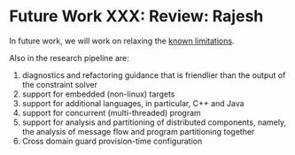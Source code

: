 # Future Work **XXX: Review: Rajesh**

In future work, we will work on relaxing the [known limitations](#limitations).

Also in the research pipeline are:
  
1. diagnostics and refactoring guidance that is friendlier than the output of
the constraint solver
2. support for embedded (non-linux) targets 
3. support for additional languages, in particular, C++ and Java 
4. support for concurrent (multi-threaded) program
5. support for analysis and partitioning of distributed components, namely, the analysis of message flow and program partitioning together
6. Cross domain guard provision-time configuration    

